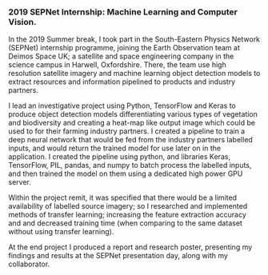 ### 2019 SEPNet Internship: Machine Learning and Computer Vision.
<!-- The “Hard Sell” Paragraph – Prove how qualified you are. Use bullet points to highlight achievements.  -->
In the 2019 Summer break, I took part in the South-Eastern Physics Network (SEPNet) internship programme, joining the Earth Observation team at Deimos Space UK; a satellite and space engineering company in the science campus in Harwell, Oxfordshire. There, the team use high resolution satellite imagery and machine learning object detection models to extract resources and information pipelined to products and industry partners.
<!--
and learning about the UK space industry, and how machine learning and computer vision is being used to produce useful information from satellite imagery.  
 -->
<!-- The application that I wrote -->
I lead an investigative project using Python, TensorFlow and Keras to produce object detection models differentiating various types of vegetation and biodiversity and creating a heat-map like output image which could be used to for their farming industry partners.  I created a pipeline to train a deep neural network that would be fed from the industry partners labelled inputs, and would return the trained model for use later on in the application.  I created the pipeline using python, and libraries Keras, TensorFlow, PIL, pandas, and numpy to batch process the labelled inputs, and then trained the model on them using a dedicated high power GPU server.

Within the project remit, it was specified that there would be a limited availability of labelled source imagery; so I researched and implemented methods of transfer learning; increasing the feature extraction accuracy and and decreased training time (when comparing to the same dataset without using transfer learning).

<!--
in order to train the models on a smaller dataset, while continuing to have

in neural networks, and implemented one in a project constrained by a limited labelled dataset; improving training time. -->



<!--
I took part in several projects:

- Built object detection model for earth observation data, to detect and differentiate between biodiversity types (Python, TensorFlow and Keras).
- Researched methods of transfer learning in neural networks, and implemented one in a project constrained by a limited labelled dataset; improving training time.
-->
<!--
- Created internal reference documentation for CVAT (Computer Vision Annotation Tool).
 -->
<!--
- Collaborated on a poster researching computer vision methods using machine learning, neural networks and transfer learning.
 -->
At the end project I produced a report and research poster, presenting my findings and results at the SEPNet presentation day, along with my collaborator.

<!--
During the 2018 summer break, I undertook a Python software engineering internship with Yobota; a mid-sized fintech startup in London, who have created a lean cloud based banking platform.  I was delegated to the API / integrations team and given the exploratory project of creating an internal client for payment initiations using the UK's new banking initiative the OpenBanking API.  The client that I wrote had to conform to banking industry standards, and employed technologies such as OAuth bearer tokens, a REST API for internal platform use, test driven development life cycle, continuous integration using Jenkins and written using Python / Django / DRF, with testing suite pytest.
-->

<!--
As part of team building, I delivered a company presentation on my research into OpenBanking.  And for project planning, I took part in a daily morning standup, and weekly sprint planning meetings, where I set my own goals, and recounted updates on the progress of my integration.
-->
